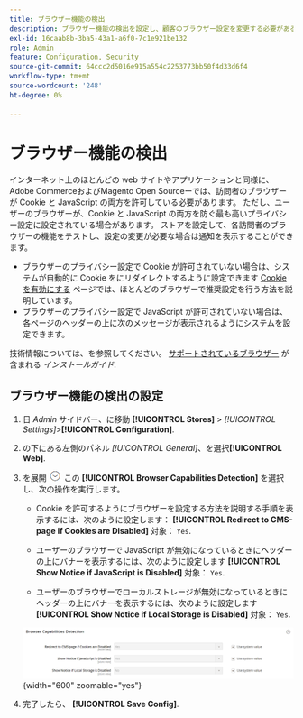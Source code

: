 ```yaml
---
title: ブラウザー機能の検出
description: ブラウザー機能の検出を設定し、顧客のブラウザー設定を変更する必要がある場合に通知を表示する方法を説明します。
exl-id: 16caab8b-3ba5-43a1-a6f0-7c1e921be132
role: Admin
feature: Configuration, Security
source-git-commit: 64ccc2d5016e915a554c2253773bb50f4d33d6f4
workflow-type: tm+mt
source-wordcount: '248'
ht-degree: 0%

---
```


# ブラウザー機能の検出

インターネット上のほとんどの web サイトやアプリケーションと同様に、Adobe CommerceおよびMagento Open Sourceーでは、訪問者のブラウザーが Cookie と JavaScript の両方を許可している必要があります。 ただし、ユーザーのブラウザーが、Cookie と JavaScript の両方を防ぐ最も高いプライバシー設定に設定されている場合があります。 ストアを設定して、各訪問者のブラウザーの機能をテストし、設定の変更が必要な場合は通知を表示することができます。

- ブラウザーのプライバシー設定で Cookie が許可されていない場合は、システムが自動的に Cookie をにリダイレクトするように設定できます [Cookie を有効にする](../content-design/pages.md#enable-cookies) ページでは、ほとんどのブラウザーで推奨設定を行う方法を説明しています。
- ブラウザーのプライバシー設定で JavaScript が許可されていない場合は、各ページのヘッダーの上に次のメッセージが表示されるようにシステムを設定できます。

技術情報については、を参照してください。 [サポートされているブラウザー](https://experienceleague.adobe.com/docs/commerce-operations/installation-guide/system-requirements.html#supported-browsers) が含まれる _インストールガイド_.

## ブラウザー機能の検出の設定

1. 日 _Admin_ サイドバー、に移動 **[!UICONTROL Stores]** > _[!UICONTROL Settings]_>**[!UICONTROL Configuration]**.

1. の下にある左側のパネル _[!UICONTROL General]_、を選択&#x200B;**[!UICONTROL Web]**.

1. を展開 ![展開セレクター](../assets/icon-display-expand.png) この **[!UICONTROL Browser Capabilities Detection]** を選択し、次の操作を実行します。

   - Cookie を許可するようにブラウザーを設定する方法を説明する手順を表示するには、次のように設定します： **[!UICONTROL Redirect to CMS-page if Cookies are Disabled]** 対象： `Yes`.

   - ユーザーのブラウザーで JavaScript が無効になっているときにヘッダーの上にバナーを表示するには、次のように設定します **[!UICONTROL Show Notice if JavaScript is Disabled]** 対象： `Yes`.

   - ユーザーのブラウザーでローカルストレージが無効になっているときにヘッダーの上にバナーを表示するには、次のように設定します **[!UICONTROL Show Notice if Local Storage is Disabled]** 対象： `Yes`.

   ![一般設定 – web ブラウザー機能の検出](../configuration-reference/general/assets/web-browser-capabilities-detection.png){width="600" zoomable="yes"}

1. 完了したら、 **[!UICONTROL Save Config]**.
